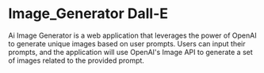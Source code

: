 # Image_Generator  Dall-E
 Ai Image Generator is a web application that leverages the power of OpenAI to generate unique images based on user prompts. Users can input their prompts, and the application will use OpenAI's Image API to generate a set of images related to the provided prompt.
